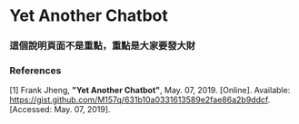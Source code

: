 # Yet Another Chatbot
### 這個說明頁面不是重點，重點是大家要發大財


### References
[1] Frank Jheng, **"Yet Another Chatbot"**, May. 07, 2019. [Online]. Available: https://gist.github.com/M157q/631b10a0331613589e2fae86a2b9ddcf. [Accessed: May. 07, 2019].